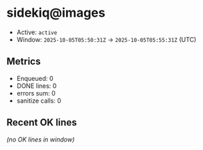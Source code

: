 # sidekiq@images

- Active: `active`
- Window: `2025-10-05T05:50:31Z` → `2025-10-05T05:55:31Z` (UTC)

## Metrics
- Enqueued: 0
- DONE lines: 0
- errors sum: 0
- sanitize calls: 0

## Recent OK lines
_(no OK lines in window)_

